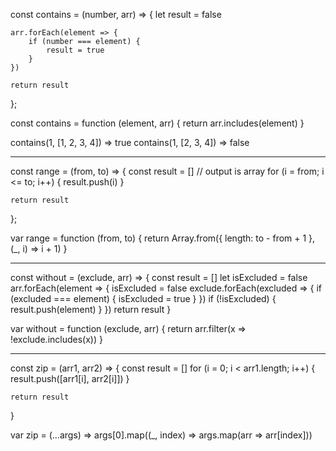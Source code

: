 const contains = (number, arr) => {
    let result = false

    arr.forEach(element => {
        if (number === element) {
            result = true
        }
    })

    return result
};

const contains = function (element, arr) {
    return arr.includes(element)
}

contains(1, [1, 2, 3, 4]) => true
contains(1, [2, 3, 4]) => false

-----------------------------

const range = (from, to) => {
    const result = [] // output is array
    for (i = from; i <= to; i++) {
      result.push(i)
    }

    return result
};

var range = function (from, to) {
    return Array.from({ length: to - from + 1 }, (_, i) => i + 1)
}

-----------------------------

const without = (exclude, arr) => {
    const result = []
    let isExcluded = false
    arr.forEach(element => {
        isExcluded = false
         exclude.forEach(excluded => {
            if (excluded === element) {
                isExcluded = true
           }
        })
        if (!isExcluded) {
            result.push(element)
        }
    })
    return result
}

var without = function (exclude, arr) {
    return arr.filter(x => !exclude.includes(x))
}

-----------------------------

const zip = (arr1, arr2) => {
    const result = []
    for (i = 0; i < arr1.length; i++) {
        result.push([arr1[i], arr2[i]])
    }

    return result
}

var zip = (...args) => args[0].map((_, index) => args.map(arr => arr[index]))
